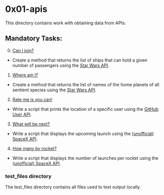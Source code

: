 # 0x01-apis
This directory contains work with obtaining data from APIs:

## Mandatory Tasks:
0. [Can I join?](/pipeline/0x01-apis/0-passengers.py)
* Create a method that returns the list of ships that can hold a given number of passengers using the [Star Wars API](https://swapi-api.hbtn.io/).
1. [Where am I?](/pipeline/0x01-apis/1-sentience.py)
* Create a method that returns the list of names of the home planets of all sentient species using the [Star Wars API](https://swapi-api.hbtn.io/).
2. [Rate me is you can!](/pipeline/0x01-apis/2-user_location.py)
* Write a script that prints the location of a specific user using the [GitHub User API](https://docs.github.com/en/rest/reference/users).
3. [What will be next?](/pipeline/0x01-apis/3-upcoming.py)
* Write a script that displays the upcoming launch using the [(unofficial) SpaceX API](https://github.com/r-spacex/SpaceX-API/blob/master/README.md).
4. [How many by rocket?](/pipeline/0x01-apis/4-rocket_frequency.py)
* Write a script that displays the number of launches per rocket using the [(unofficial) SpaceX API](https://github.com/r-spacex/SpaceX-API/blob/master/README.md).

### test_files directory
The test_files directory contains all files used to test output locally.
